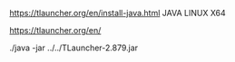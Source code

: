 https://tlauncher.org/en/install-java.html JAVA LINUX X64

https://tlauncher.org/en/

./java -jar ../../TLauncher-2.879.jar
